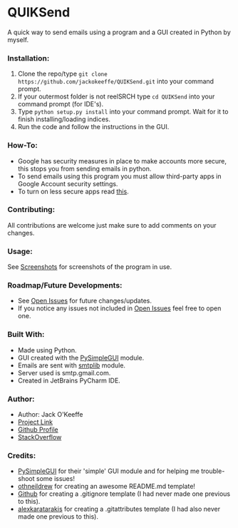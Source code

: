 # QUIKSend
A quick way to send emails using a program and a GUI created in Python by myself.

### Installation:
1. Clone the repo/type `git clone https://github.com/jackokeeffe/QUIKSend.git` into your command prompt.
2. If your outermost folder is not reelSRCH type `cd QUIKSend` into your command prompt (for IDE's).
3. Type `python setup.py install` into your command prompt. Wait for it to finish installing/loading indices.
4. Run the code and follow the instructions in the GUI.

### How-To:
- Google has security measures in place to make accounts more secure, this stops you from sending emails in python.
- To send emails using this program you must allow third-party apps in Google Account security settings.
- To turn on less secure apps read [this](https://hotter.io/docs/email-accounts/secure-app-gmail/).

### Contributing:
All contributions are welcome just make sure to add comments on your changes.

### Usage:
See [Screenshots](https://github.com/jackokeeffe/QUIKSend/tree/master/screenshots) for screenshots of the program in use.

### Roadmap/Future Developments:
- See [Open Issues](https://github.com/jackokeeffe/QUIKSend/issues) for future changes/updates.
- If you notice any issues not included in [Open Issues](https://github.com/jackokeeffe/QUIKSend/issues) feel free to open one.

### Built With:
- Made using Python.
- GUI created with the [PySimpleGUI](https://github.com/nngogol/PySimpleGUIDesigner) module.
- Emails are sent with [smtplib](https://docs.python.org/3/library/smtplib.html) module.
- Server used is smtp.gmail.com.
- Created in JetBrains PyCharm IDE.

### Author:
- Author: Jack O'Keeffe
- [Project Link](https://github.com/jackokeeffe/reelSRCH)
- [Github Profile](https://github.com/jackokeeffe)
- [StackOverflow](https://stackoverflow.com/users/14068649/jack?tab=profile)

### Credits:
- [PySimpleGUI](https://github.com/nngogol/PySimpleGUIDesigner) for their 'simple' GUI module and for helping me trouble-shoot some issues!
- [othneildrew](https://github.com/othneildrew/Best-README-Template) for creating an awesome README.md template!
- [Github](https://github.com/github/gitignore) for creating a .gitignore template (I had never made one previous to this).
- [alexkaratarakis](https://github.com/alexkaratarakis/gitattributes) for creating a .gitattributes template (I had also never made one previous to this).
